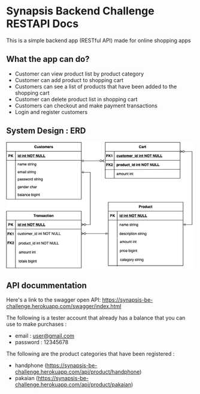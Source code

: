 # Synapsis Backend Challenge RESTAPI Docs

This is a simple backend app (RESTful API) made for online shopping apps

## What the app can do?
* Customer can view product list by product category
* Customer can add product to shopping cart
* Customers can see a list of products that have been added to the shopping cart
* Customer can delete product list in shopping cart
* Customers can checkout and make payment transactions
* Login and register customers

## System Design : ERD
![Alt text](./erd.png?raw=true "Entity Relationship Diagram")

## API docummentation
Here's a link to the swagger open API:
https://synapsis-be-challenge.herokuapp.com/swagger/index.html

The following is a tester account that already has a balance that you can use to make purchases :
* email : user@gmail.com
* password : 12345678

The following are the product categories that have been registered :
* handphone (https://synapsis-be-challenge.herokuapp.com/api/product/handphone)
* pakaian (https://synapsis-be-challenge.herokuapp.com/api/product/pakaian)
